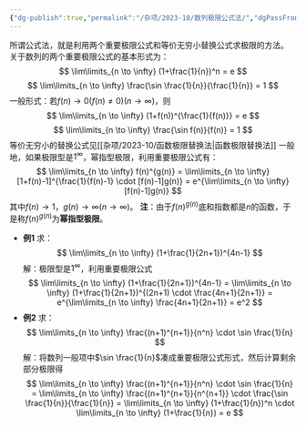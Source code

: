 ```yaml
---
{"dg-publish":true,"permalink":"/杂项/2023-10/数列极限公式法/","dgPassFrontmatter":true}
---
```


所谓公式法，就是利用两个重要极限公式和等价无穷小替换公式求极限的方法。
关于数列的两个重要极限公式的基本形式为：
$$
\lim\limits_{n \to \infty} (1+\frac{1}{n})^n = e
$$
$$
\lim\limits_{n \to \infty} \frac{\sin \frac{1}{n}}{\frac{1}{n}} = 1
$$
一般形式：若$f(n) \to 0 (f(n) \neq 0) (n \to \infty)$，则
$$
\lim\limits_{n \to \infty} (1+f(n))^{\frac{1}{f(n)}} = e
$$
$$
\lim\limits_{n \to \infty} \frac{\sin f(n)}{f(n)} = 1
$$
等价无穷小的替换公式见[[杂项/2023-10/函数极限替换法\|函数极限替换法]]
一般地，如果极限型是$1^{\infty}$，幂指型极限，利用重要极限公式有：
$$
\lim\limits_{n \to \infty} f(n)^{g(n)} = 
\lim\limits_{n \to \infty} [1+f(n)-1]^{\frac{1}{f(n)-1} \cdot [f(n)-1]g(n)} = 
e^{\lim\limits_{n \to \infty} [f(n)-1]g(n)}
$$
其中$f(n) \to 1$，$g(n) \to \infty (n \to \infty)$。
**注**：由于$f(n)^{g(n)}$底和指数都是$n$的函数，于是称$f(n)^{g(n)}$为**幂指型极限**。
- **例1**
	求：
	$$
	\lim\limits_{n \to \infty} (1+\frac{1}{2n+1})^{4n-1}
	$$
	解：极限型是$1^{\infty}$，利用重要极限公式
	$$
	\lim\limits_{n \to \infty} (1+\frac{1}{2n+1})^{4n-1} = 
	\lim\limits_{n \to \infty} (1+\frac{1}{2n+1})^{(2n+1) \cdot \frac{4n+1}{2n+1}} = 
	e^{\lim\limits_{n \to \infty} \frac{4n+1}{2n+1}} = e^2
	$$
- **例2**
	求：
	$$
	\lim\limits_{n \to \infty} \frac{(n+1)^{n+1}}{n^n} \cdot \sin \frac{1}{n}
	$$
	解：将数列一般项中$\sin \frac{1}{n}$凑成重要极限公式形式，然后计算剩余部分极限得
	$$
	\lim\limits_{n \to \infty} \frac{(n+1)^{n+1}}{n^n} \cdot \sin \frac{1}{n} = 
	\lim\limits_{n \to \infty} \frac{(n+1)^{n+1}}{n^{n+1}} \cdot \frac{\sin \frac{1}{n}}{\frac{1}{n}} = 
	\lim\limits_{n \to \infty} (1+\frac{1}{n})^n \cdot \lim\limits_{n \to \infty} (1+\frac{1}{n}) = e
	$$